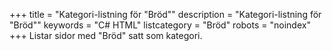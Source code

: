 +++
title = "Kategori-listning för \"Bröd\""
description = "Kategori-listning för \"Bröd\""
keywords = "C# HTML"
listcategory = "Bröd"
robots = "noindex"
+++
Listar sidor med "Bröd" satt som kategori.